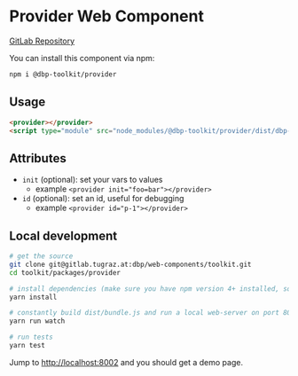 # Provider Web Component

[GitLab Repository](https://gitlab.tugraz.at/dbp/web-components/toolkit)

You can install this component via npm:

```bash
npm i @dbp-toolkit/provider
```

## Usage

```html
<provider></provider>
<script type="module" src="node_modules/@dbp-toolkit/provider/dist/dbp-provider.js"></script>
```

## Attributes

- `init` (optional): set your vars to values
    - example `<provider init="foo=bar"></provider>`
- `id` (optional): set an id, useful for debugging
    - example `<provider id="p-1"></provider>`

## Local development

```bash
# get the source
git clone git@gitlab.tugraz.at:dbp/web-components/toolkit.git
cd toolkit/packages/provider

# install dependencies (make sure you have npm version 4+ installed, so symlinks to the git submodules are created automatically)
yarn install

# constantly build dist/bundle.js and run a local web-server on port 8002 
yarn run watch

# run tests
yarn test
```

Jump to <http://localhost:8002> and you should get a demo page.
